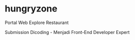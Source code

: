# hungryzone

Portal Web Explore Restaurant


Submission Dicoding - Menjadi Front-End Developer Expert
